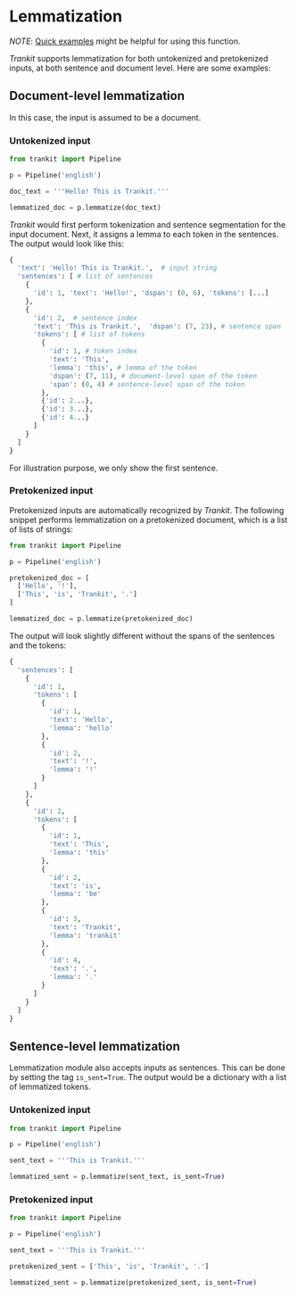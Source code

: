 # Lemmatization

*NOTE*: [Quick examples](overview.md) might be helpful for using this function.

*Trankit* supports lemmatization for both untokenized and pretokenized inputs, at both sentence and document level. Here are some examples:

## Document-level lemmatization
In this case, the input is assumed to be a document.
### Untokenized input
```python
from trankit import Pipeline

p = Pipeline('english')

doc_text = '''Hello! This is Trankit.'''

lemmatized_doc = p.lemmatize(doc_text)
```
*Trankit* would first perform tokenization and sentence segmentation for the input document. Next, it assigns a lemma to each token in the sentences. The output would look like this:
```python
{
  'text': 'Hello! This is Trankit.',  # input string
  'sentences': [ # list of sentences
    {
      'id': 1, 'text': 'Hello!', 'dspan': (0, 6), 'tokens': [...]
    },
    {
      'id': 2,  # sentence index
      'text': 'This is Trankit.',  'dspan': (7, 23), # sentence span
      'tokens': [ # list of tokens
        {
          'id': 1, # token index
          'text': 'This',
          'lemma': 'this', # lemma of the token
          'dspan': (7, 11), # document-level span of the token
          'span': (0, 4) # sentence-level span of the token
        },
        {'id': 2...},
        {'id': 3...},
        {'id': 4...}
      ]
    }
  ]
}
```
For illustration purpose, we only show the first sentence.

### Pretokenized input
Pretokenized inputs are automatically recognized by *Trankit*. The following snippet performs lemmatization on a pretokenized document, which is a list of lists of strings:
```python
from trankit import Pipeline

p = Pipeline('english')

pretokenized_doc = [
  ['Hello', '!'],
  ['This', 'is', 'Trankit', '.']
]

lemmatized_doc = p.lemmatize(pretokenized_doc)
```
The output will look slightly different without the spans of the sentences and the tokens:
```python
{
  'sentences': [
    {
      'id': 1,
      'tokens': [
        {
          'id': 1,
          'text': 'Hello',
          'lemma': 'hello'
        },
        {
          'id': 2,
          'text': '!',
          'lemma': '!'
        }
      ]
    },
    {
      'id': 2,
      'tokens': [
        {
          'id': 1,
          'text': 'This',
          'lemma': 'this'
        },
        {
          'id': 2,
          'text': 'is',
          'lemma': 'be'
        },
        {
          'id': 3,
          'text': 'Trankit',
          'lemma': 'trankit'
        },
        {
          'id': 4,
          'text': '.',
          'lemma': '.'
        }
      ]
    }
  ]
}
```
## Sentence-level lemmatization
Lemmatization module also accepts inputs as sentences. This can be done by setting the tag `is_sent=True`. The output would be a dictionary with a list of lemmatized tokens.

### Untokenized input

```python
from trankit import Pipeline

p = Pipeline('english')

sent_text = '''This is Trankit.'''

lemmatized_sent = p.lemmatize(sent_text, is_sent=True)
```

### Pretokenized input
```python
from trankit import Pipeline

p = Pipeline('english')

sent_text = '''This is Trankit.'''

pretokenized_sent = ['This', 'is', 'Trankit', '.']

lemmatized_sent = p.lemmatize(pretokenized_sent, is_sent=True)
```